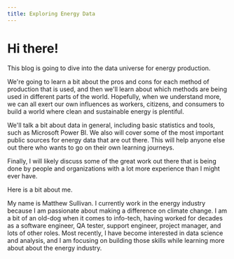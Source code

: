 ```yaml
---
title: Exploring Energy Data
---
```


# Hi there!

This blog is going to dive into the data universe for energy production. 

We're going to learn a bit about the pros and cons for each method of production that is used, and then we'll learn about which methods are being used in different parts of the world. Hopefully, when we understand more, we can all exert our own influences as workers, citizens, and consumers to build a world where clean and sustainable energy is plentiful.

We'll talk a bit about data in general, including basic statistics and tools, such as Microsoft Power BI. We also will cover some of the most important public sources for energy data that are out there. This will help anyone else out there who wants to go on their own learning journeys.

Finally, I will likely discuss some of the great work out there that is being done by people and organizations with a lot more experience than I might ever have.

Here is a bit about me. 

My name is Matthew Sullivan. I currently work in the energy industry because I am passionate about making a difference on climate change. I am a bit of an old-dog when it comes to info-tech, having worked for decades as a software engineer, QA tester, support engineer, project manager, and lots of other roles. Most recently, I have become interested in data science and analysis, and I am focusing on building those skills while learning more about about the energy industry. 

